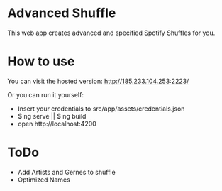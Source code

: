 # Advanced Shuffle

This web app creates advanced and specified Spotify Shuffles for you.

# How to use

You can visit the hosted version: http://185.233.104.253:2223/

Or you can run it yourself:

- Insert your credentials to src/app/assets/credentials.json
- $ ng serve || $ ng build
- open http://localhost:4200

# ToDo

- Add Artists and Gernes to shuffle
- Optimized Names
